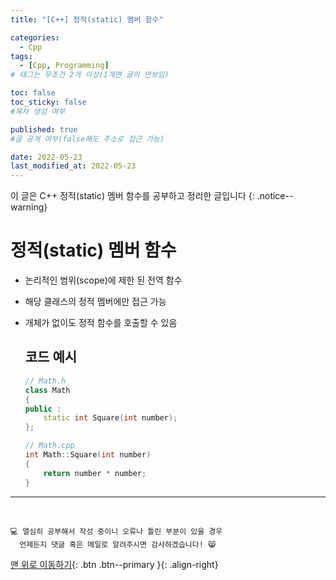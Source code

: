 ```yaml
---
title: "[C++] 정적(static) 멤버 함수" 

categories:
  - Cpp
tags:
  - [Cpp, Programming]
# 태그는 무조건 2개 이상(1개면 글이 안보임)

toc: false
toc_sticky: false
#목차 생성 여부

published: true
#글 공개 여부(false해도 주소로 접근 가능)

date: 2022-05-23
last_modified_at: 2022-05-23
---
```


이 글은 C++ 정적(static) 멤버 함수를 공부하고 정리한 글입니다
{: .notice--warning}

# 정적(static) 멤버 함수
- 논리적인 범위(scope)에 제한 된 전역 함수
- 해당 클래스의 정적 멤버에만 접근 가능
- 개체가 없이도 정적 함수를 호출할 수 있음
  
  ## 코드 예시
  ```cpp
  // Math.h
  class Math
  {
  public :
      static int Square(int number);
  };

  // Math.cpp
  int Math::Square(int number)
  {
      return number * number;
  }
  ```

***
<br>

    💻 열심히 공부해서 작성 중이니 오류나 틀린 부분이 있을 경우 
      언제든지 댓글 혹은 메일로 알려주시면 감사하겠습니다! 😸

[맨 위로 이동하기](#){: .btn .btn--primary }{: .align-right}